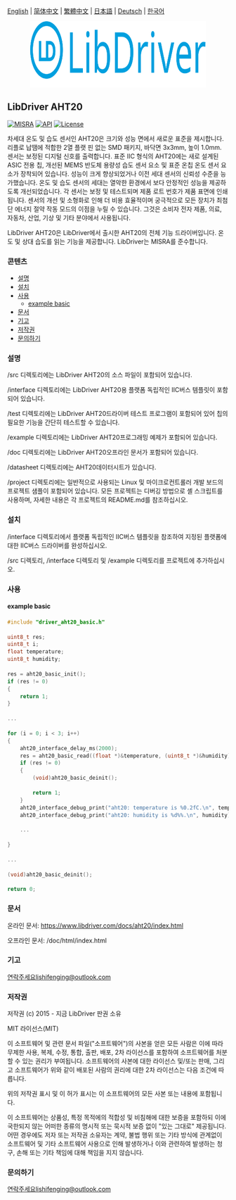[English](/README.md) | [ 简体中文](/README_zh-Hans.md) | [繁體中文](/README_zh-Hant.md) | [日本語](/README_ja.md) | [Deutsch](/README_de.md) | [한국어](/README_ko.md)

<div align=center>
<img src="/doc/image/logo.svg" width="400" height="150"/>
</div>

## LibDriver AHT20

[![MISRA](https://img.shields.io/badge/misra-compliant-brightgreen.svg)](/misra/README.md) [![API](https://img.shields.io/badge/api-reference-blue.svg)](https://www.libdriver.com/docs/aht20/index.html) [![License](https://img.shields.io/badge/license-MIT-brightgreen.svg)](/LICENSE)

차세대 온도 및 습도 센서인 AHT20은 크기와 성능 면에서 새로운 표준을 제시합니다. 리플로 납땜에 적합한 2열 플랫 핀 없는 SMD 패키지, 바닥면 3x3mm, 높이 1.0mm. 센서는 보정된 디지털 신호를 출력합니다. 표준 IIC 형식의 AHT20에는 새로 설계된 ASIC 전용 칩, 개선된 MEMS 반도체 용량성 습도 센서 요소 및 표준 온칩 온도 센서 요소가 장착되어 있습니다. 성능이 크게 향상되었거나 이전 세대 센서의 신뢰성 수준을 능가했습니다. 온도 및 습도 센서의 세대는 열악한 환경에서 보다 안정적인 성능을 제공하도록 개선되었습니다. 각 센서는 보정 및 테스트되며 제품 로트 번호가 제품 표면에 인쇄됩니다. 센서의 개선 및 소형화로 인해 더 비용 효율적이며 궁극적으로 모든 장치가 최첨단 에너지 절약 작동 모드의 이점을 누릴 수 있습니다. 그것은 소비자 전자 제품, 의료, 자동차, 산업, 기상 및 기타 분야에서 사용됩니다.

LibDriver AHT20은 LibDriver에서 출시한 AHT20의 전체 기능 드라이버입니다. 온도 및 상대 습도를 읽는 기능을 제공합니다. LibDriver는 MISRA를 준수합니다.

### 콘텐츠

  - [설명](#설명)
  - [설치](#설치)
  - [사용](#사용)
    - [example basic](#example-basic)
  - [문서](#문서)
  - [기고](#기고)
  - [저작권](#저작권)
  - [문의하기](#문의하기)

### 설명

/src 디렉토리에는 LibDriver AHT20의 소스 파일이 포함되어 있습니다.

/interface 디렉토리에는 LibDriver AHT20용 플랫폼 독립적인 IIC버스 템플릿이 포함되어 있습니다.

/test 디렉토리에는 LibDriver AHT20드라이버 테스트 프로그램이 포함되어 있어 칩의 필요한 기능을 간단히 테스트할 수 있습니다.

/example 디렉토리에는 LibDriver AHT20프로그래밍 예제가 포함되어 있습니다.

/doc 디렉토리에는 LibDriver AHT20오프라인 문서가 포함되어 있습니다.

/datasheet 디렉토리에는 AHT20데이터시트가 있습니다.

/project 디렉토리에는 일반적으로 사용되는 Linux 및 마이크로컨트롤러 개발 보드의 프로젝트 샘플이 포함되어 있습니다. 모든 프로젝트는 디버깅 방법으로 셸 스크립트를 사용하며, 자세한 내용은 각 프로젝트의 README.md를 참조하십시오.

### 설치

/interface 디렉토리에서 플랫폼 독립적인 IIC버스 템플릿을 참조하여 지정된 플랫폼에 대한 IIC버스 드라이버를 완성하십시오.

/src 디렉토리, /interface 디렉토리 및 /example 디렉토리를 프로젝트에 추가하십시오.

### 사용

#### example basic

```C
#include "driver_aht20_basic.h"

uint8_t res;
uint8_t i;
float temperature;
uint8_t humidity;

res = aht20_basic_init();
if (res != 0)
{
    return 1;
}

...

for (i = 0; i < 3; i++)
{
    aht20_interface_delay_ms(2000);
    res = aht20_basic_read((float *)&temperature, (uint8_t *)&humidity);
    if (res != 0)
    {
        (void)aht20_basic_deinit();

        return 1;
    }
    aht20_interface_debug_print("aht20: temperature is %0.2fC.\n", temperature);
    aht20_interface_debug_print("aht20: humidity is %d%%.\n", humidity); 
    
    ...
        
}

...

(void)aht20_basic_deinit();

return 0;
```

### 문서

온라인 문서: https://www.libdriver.com/docs/aht20/index.html

오프라인 문서: /doc/html/index.html

### 기고

연락주세요lishifenging@outlook.com

### 저작권

저작권 (c) 2015 - 지금 LibDriver 판권 소유

MIT 라이선스(MIT)

이 소프트웨어 및 관련 문서 파일("소프트웨어")의 사본을 얻은 모든 사람은 이에 따라 무제한 사용, 복제, 수정, 통합, 출판, 배포, 2차 라이선스를 포함하여 소프트웨어를 처분할 수 있는 권리가 부여됩니다. 소프트웨어의 사본에 대한 라이선스 및/또는 판매, 그리고 소프트웨어가 위와 같이 배포된 사람의 권리에 대한 2차 라이선스는 다음 조건에 따릅니다.

위의 저작권 표시 및 이 허가 표시는 이 소프트웨어의 모든 사본 또는 내용에 포함됩니다.

이 소프트웨어는 상품성, 특정 목적에의 적합성 및 비침해에 대한 보증을 포함하되 이에 국한되지 않는 어떠한 종류의 명시적 또는 묵시적 보증 없이 "있는 그대로" 제공됩니다. 어떤 경우에도 저자 또는 저작권 소유자는 계약, 불법 행위 또는 기타 방식에 관계없이 소프트웨어 및 기타 소프트웨어 사용으로 인해 발생하거나 이와 관련하여 발생하는 청구, 손해 또는 기타 책임에 대해 책임을 지지 않습니다.

### 문의하기

연락주세요lishifenging@outlook.com